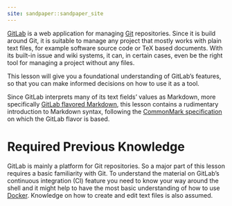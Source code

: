 ```yaml
---
site: sandpaper::sandpaper_site
---
```


[GitLab] is a web application for managing [Git] repositories. Since it is build
around Git, it is suitable to manage any project that mostly works with plain
text files, for example software source code or TeX based documents. With its
built-in issue and wiki systems, it can, in certain cases, even be the right
tool for managing a project without any files.

This lesson will give you a foundational understanding of GitLab’s features, so
that you can make informed decisions on how to use it as a tool.

Since GitLab interprets many of its text fields’ values as Markdown, more
specifically [GitLab flavored Markdown][GitLabMarkdown], this lesson contains
a rudimentary introduction to Markdown syntax, following the [CommonMark
specification][CommonMark] on which the GitLab flavor is based.

[CommonMark]: https://spec.commonmark.org/current/
[Git]: https://git-scm.com/
[GitLab]: https://about.gitlab.com/
[GitLabMarkdown]: https://docs.gitlab.com/ee/user/markdown.html

# Required Previous Knowledge

GitLab is mainly a platform for Git repositories. So a major part of this lesson
requires a basic familiarity with Git. To understand the material on GitLab’s
continuous integration (CI) feature you need to know your way around the shell
and it might help to have the most basic understanding of how to use [Docker].
Knowledge on how to create and edit text files is also assumed.

[Docker]: https://www.docker.com/
